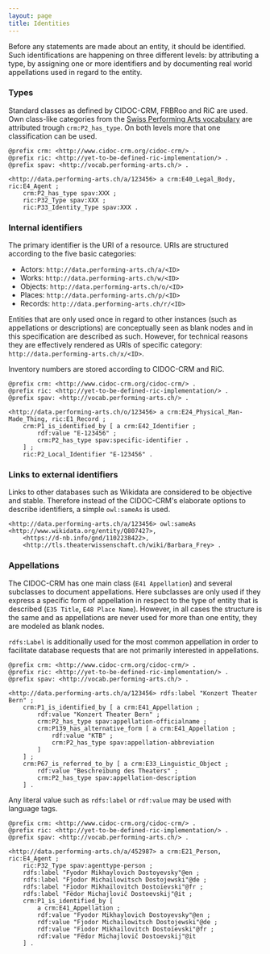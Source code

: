 ```yaml
---
layout: page
title: Identities
---
```


Before any statements are made about an entity, it should be identified. Such identifications are happening on three different levels: by attributing a type, by assigning one or more identifiers and by documenting real world appellations used in regard to the entity.

### Types

Standard classes as defined by CIDOC-CRM, FRBRoo and RiC are used. Own class-like categories from the [Swiss Performing Arts vocabulary](https://sapa.github.io/spa-vocabulary/) are attributed trough `crm:P2_has_type`. On both levels more that one classification can be used.

```ttl
@prefix crm: <http://www.cidoc-crm.org/cidoc-crm/> .
@prefix ric: <http://yet-to-be-defined-ric-implementation/> .
@prefix spav: <http://vocab.performing-arts.ch/> .

<http://data.performing-arts.ch/a/123456> a crm:E40_Legal_Body, ric:E4_Agent ;
	crm:P2_has_type spav:XXX ;
	ric:P32_Type spav:XXX ;
	ric:P33_Identity_Type spav:XXX .
```

<!-- TODO: Rethink RiC types. -->

### Internal identifiers

The primary identifier is the URI of a resource. URIs are structured according to the five basic categories:

* Actors: `http://data.performing-arts.ch/a/<ID>`
* Works: `http://data.performing-arts.ch/w/<ID>`
* Objects: `http://data.performing-arts.ch/o/<ID>`
* Places: `http://data.performing-arts.ch/p/<ID>`
* Records: `http://data.performing-arts.ch/r/<ID>`

Entities that are only used once in regard to other instances (such as appellations or descriptions) are conceptually seen as blank nodes and in this specification are described as such. However, for technical reasons they are effectively rendered as URIs of specific category: `http://data.performing-arts.ch/x/<ID>`.

Inventory numbers are stored according to CIDOC-CRM and RiC.

```ttl
@prefix crm: <http://www.cidoc-crm.org/cidoc-crm/> .
@prefix ric: <http://yet-to-be-defined-ric-implementation/> .
@prefix spav: <http://vocab.performing-arts.ch/> .

<http://data.performing-arts.ch/o/123456> a crm:E24_Physical_Man-Made_Thing, ric:E1_Record ;
	crm:P1_is_identified_by [ a crm:E42_Identifier ;
		rdf:value "E-123456" ;
		crm:P2_has_type spav:specific-identifier .
	] ;
	ric:P2_Local_Identifier "E-123456" .
```

### Links to external identifiers

Links to other databases such as Wikidata are considered to be objective and stable. Therefore instead of the CIDOC-CRM's elaborate options to describe identifiers, a simple `owl:sameAs` is used.

```ttl
<http://data.performing-arts.ch/a/123456> owl:sameAs <http://www.wikidata.org/entity/Q807427>, 
	<https://d-nb.info/gnd/1102238422>, 
	<http://tls.theaterwissenschaft.ch/wiki/Barbara_Frey> .
```

<!-- TODO: This does not allow to look for external identifiers based on categories easily. Provide SPARQL code to show all Wikidata-Entries? Or use `42 Identifier` with type Wikidata? -->

### Appellations

The CIDOC-CRM has one main class (`E41 Appellation`) and several subclasses to document appellations. Here subclasses are only used if they express a specific form of appellation in respect to the type of entity that is described (`E35 Title`, `E48 Place Name`). However, in all cases the structure is the same and as appellations are never used for more than one entity, they are modeled as blank nodes.

`rdfs:Label` is additionally used for the most common appellation in order to facilitate database requests that are not primarily interested in appellations.

```ttl
@prefix crm: <http://www.cidoc-crm.org/cidoc-crm/> .
@prefix ric: <http://yet-to-be-defined-ric-implementation/> .
@prefix spav: <http://vocab.performing-arts.ch/> .

<http://data.performing-arts.ch/a/123456> rdfs:label "Konzert Theater Bern" ;
	crm:P1_is_identified_by [ a crm:E41_Appellation ;
		rdf:value "Konzert Theater Bern" ;
		crm:P2_has_type spav:appellation-officialname ;
		crm:P139_has_alternative_form [ a crm:E41_Appellation ;
			rdf:value "KTB" ;
			crm:P2_has_type spav:appellation-abbreviation
		]
	] ;
	crm:P67_is_referred_to_by [ a crm:E33_Linguistic_Object ;
		rdf:value "Beschreibung des Theaters" ;
		crm:P2_has_type spav:appellation-description
	] .
```

Any literal value such as `rdfs:label` or `rdf:value` may be used with language tags.

```ttl
@prefix crm: <http://www.cidoc-crm.org/cidoc-crm/> .
@prefix ric: <http://yet-to-be-defined-ric-implementation/> .
@prefix spav: <http://vocab.performing-arts.ch/> .

<http://data.performing-arts.ch/a/452987> a crm:E21_Person, ric:E4_Agent ;
	ric:P32_Type spav:agenttype-person ;
	rdfs:label "Fyodor Mikhaylovich Dostoyevsky"@en ;
	rdfs:label "Fjodor Michailowitsch Dostojewski"@de ;
	rdfs:label "Fiodor Mikhaïlovitch Dostoïevski"@fr ;
	rdfs:label "Fëdor Michajlovič Dostoevskij"@it ;
	crm:P1_is_identified_by [ 
		a crm:E41_Appellation ;
		rdf:value "Fyodor Mikhaylovich Dostoyevsky"@en ;
		rdf:value "Fjodor Michailowitsch Dostojewski"@de ;
		rdf:value "Fiodor Mikhaïlovitch Dostoïevski"@fr ;
		rdf:value "Fëdor Michajlovič Dostoevskij"@it
	] .
```

<!-- TODO: Other examples, e.g. for work titles? -->

